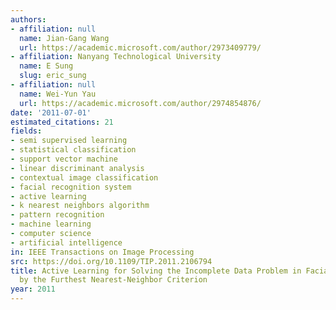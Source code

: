 ```yaml
---
authors:
- affiliation: null
  name: Jian-Gang Wang
  url: https://academic.microsoft.com/author/2973409779/
- affiliation: Nanyang Technological University
  name: E Sung
  slug: eric_sung
- affiliation: null
  name: Wei-Yun Yau
  url: https://academic.microsoft.com/author/2974854876/
date: '2011-07-01'
estimated_citations: 21
fields:
- semi supervised learning
- statistical classification
- support vector machine
- linear discriminant analysis
- contextual image classification
- facial recognition system
- active learning
- k nearest neighbors algorithm
- pattern recognition
- machine learning
- computer science
- artificial intelligence
in: IEEE Transactions on Image Processing
src: https://doi.org/10.1109/TIP.2011.2106794
title: Active Learning for Solving the Incomplete Data Problem in Facial Age Classification
  by the Furthest Nearest-Neighbor Criterion
year: 2011
---
```


